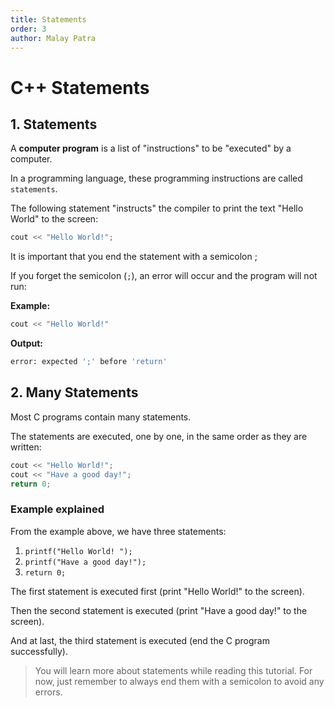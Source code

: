 ```yaml
---
title: Statements
order: 3
author: Malay Patra
---
```


# C++ Statements

## 1. Statements

A **computer program** is a list of "instructions" to be "executed" by a computer.

In a programming language, these programming instructions are called `statements`.

The following statement "instructs" the compiler to print the text "Hello World" to the screen:

```cpp
cout << "Hello World!";
```

It is important that you end the statement with a semicolon ;

If you forget the semicolon (`;`), an error will occur and the program will not run:

**Example:**
```cpp
cout << "Hello World!"
```
**Output:**
```bash
error: expected ';' before 'return'
```
## 2. Many Statements
Most C programs contain many statements.

The statements are executed, one by one, in the same order as they are written:
```cpp
cout << "Hello World!";
cout << "Have a good day!";
return 0;
```

### Example explained
From the example above, we have three statements:
1. `printf("Hello World! ");`
2. `printf("Have a good day!");`
3. `return 0;`

The first statement is executed first (print "Hello World!" to the screen).

Then the second statement is executed (print "Have a good day!" to the screen).

And at last, the third statement is executed (end the C program successfully).

> You will learn more about statements while reading this tutorial. For now, just remember to always end them with a semicolon to avoid any errors.

